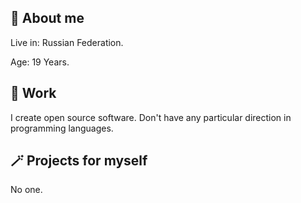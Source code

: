 ## 🎲 About me
Live in: Russian Federation.

Age: 19 Years.

## 💼 Work
I create open source software. Don't have any particular direction in programming languages.

## 🪄 Projects for myself
No one.
